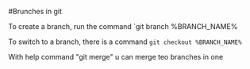 #Brunches in git

To create a branch, run the command `git branch %BRANCH_NAME%

To switch to a branch, there is a command `git checkout %BRANCH_NAME%`

With help command "git merge" u can merge teo branches in one


